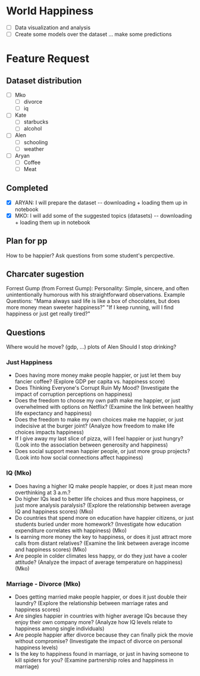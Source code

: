 # World Happiness

- [ ] Data visualization and analysis
- [ ] Create some models over the dataset ... make some predictions

# Feature Request

## Dataset distribution

- [ ] Mko
  - [ ] divorce
  - [ ] iq
- [ ] Kate
  - [ ] starbucks
  - [ ] alcohol
- [ ] Alen
  - [ ] schooling
  - [ ] weather
- [ ] Aryan
  - [ ] Coffee
  - [ ] Meat

## Completed

- [x] ARYAN: I will prepare the dataset -- downloading + loading them up in notebook
- [x] MKO: I will add some of the suggested topics (datasets) -- downloading + loading them up in notebook

## Plan for pp

How to be happier?
Ask questions from some student's percpective.

## Charcater sugestion
Forrest Gump (from Forrest Gump):
Personality: Simple, sincere, and often unintentionally humorous with his straightforward observations.
Example Questions:
"Mama always said life is like a box of chocolates, but does more money mean sweeter happiness?"
"If I keep running, will I find happiness or just get really tired?"

## Questions

Where would he move? (gdp, ...) plots of Alen
Should I stop drinking?

### Just Happiness
- Does having more money make people happier, or just let them buy fancier coffee? (Explore GDP per capita vs. happiness score)
- Does Thinking Everyone's Corrupt Ruin My Mood? (Investigate the impact of corruption perceptions on happiness)
- Does the freedom to choose my own path make me happier, or just overwhelmed with options on Netflix? (Examine the link between healthy life expectancy and happiness)
- Does the freedom to make my own choices make me happier, or just indecisive at the burger joint? (Analyze how freedom to make life choices impacts happiness)
- If I give away my last slice of pizza, will I feel happier or just hungry? (Look into the association between generosity and happiness)
- Does social support mean happier people, or just more group projects? (Look into how social connections affect happiness)

### IQ (Mko)
- Does having a higher IQ make people happier, or does it just mean more overthinking at 3 a.m.? 
- Do higher IQs lead to better life choices and thus more happiness, or just more analysis paralysis? (Explore the relationship between average IQ and happiness scores) (Mko)
- Do countries that spend more on education have happier citizens, or just students buried under more homework? (Investigate how education expenditure correlates with happiness) (Mko)
- Is earning more money the key to happiness, or does it just attract more calls from distant relatives? (Examine the link between average income and happiness scores) (Mko)
- Are people in colder climates less happy, or do they just have a cooler attitude? (Analyze the impact of average temperature on happiness) (Mko)

### Marriage - Divorce (Mko)
- Does getting married make people happier, or does it just double their laundry? (Explore the relationship between marriage rates and happiness scores)
- Are singles happier in countries with higher average IQs because they enjoy their own company more? (Analyze how IQ levels relate to happiness among single individuals)
- Are people happier after divorce because they can finally pick the movie without compromise? (Investigate the impact of divorce on personal happiness levels)
- Is the key to happiness found in marriage, or just in having someone to kill spiders for you? (Examine partnership roles and happiness in marriage)






